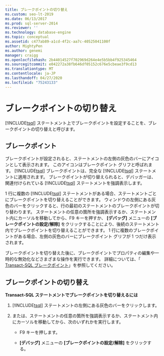 ```yaml
---
title: ブレークポイントの切り替え
ms.custom: seo-lt-2019
ms.date: 06/13/2017
ms.prod: sql-server-2014
ms.reviewer: ''
ms.technology: database-engine
ms.topic: conceptual
ms.assetid: c477ab89-a1cd-4f2c-aa7c-40525041100f
author: MightyPen
ms.author: genemi
manager: craigg
ms.openlocfilehash: 2b44014527f702969d264e4e5b5bb4f925345464
ms.sourcegitcommit: e042272a38fb646df05152c676e5cbeae3f9cd13
ms.translationtype: MT
ms.contentlocale: ja-JP
ms.lasthandoff: 04/27/2020
ms.locfileid: "75243133"
---
```

# <a name="toggle-a-breakpoint"></a>ブレークポイントの切り替え
  [!INCLUDE[tsql](../../includes/tsql-md.md)] ステートメント上でブレークポイントを設定することを、ブレークポイントの切り替えと呼びます。  
  
## <a name="breakpoints"></a>ブレークポイント  
 ブレークポイントが設定されると、ステートメントの左側の灰色のバーにアイコンとして表示されます。 このアイコンはブレークポイント グリフと呼ばれます。 [!INCLUDE[tsql](../../includes/tsql-md.md)] ブレークポイントは、完全な [!INCLUDE[tsql](../../includes/tsql-md.md)] ステートメントに適用されます。 ブレークポイントが切り替えられると、デバッガーは、関連付けられている [!INCLUDE[tsql](../../includes/tsql-md.md)] ステートメントを強調表示します。  
  
 1 行に複数の [!INCLUDE[tsql](../../includes/tsql-md.md)] ステートメントがある場合、ステートメントごとにブレークポイントを切り替えることができます。 ウィンドウの左側にある灰色のバーをクリックすると、行の最初のステートメントのブレークポイントが切り替わります。 ステートメントの任意の箇所を強調表示するか、ステートメント内にカーソルを移動してから、F9 キーを押すか、 **[デバッグ]** メニューの **[ブレークポイントの設定/解除]** をクリックすることにより、後続のステートメント内でブレークポイントを切り替えることができます。 1 行に複数のブレークポイントがある場合、左側の灰色のバーにブレークポイント グリフが 1 つだけ表示されます。  
  
 ブレークポイントを切り替えた後に、ブレークポイントでプロパティの編集や一時的な無効化などさまざまな操作を実行できます。 詳細については、「 [Transact-SQL ブレークポイント](transact-sql-breakpoints.md)」を参照してください。  
  
## <a name="toggle-a-breakpoint"></a>ブレークポイントの切り替え  
 **Transact-SQL ステートメントでブレークポイントを切り替えるには**  
  
1.  [!INCLUDE[tsql](../../includes/tsql-md.md)] ステートメントの左側にある灰色のバーをクリックします。  
  
2.  または、ステートメントの任意の箇所を強調表示するか、ステートメント内にカーソルを移動してから、次のいずれかを実行します。  
  
    -   F9 キーを押します。  
  
    -   **[デバッグ]** メニューの **[ブレークポイントの設定/解除]** をクリックする。  
  
  
